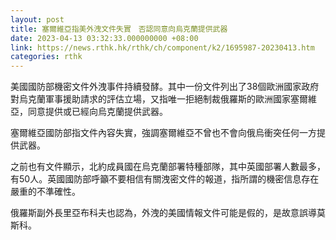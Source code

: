 ```yaml
---
layout: post
title: 塞爾維亞指美外洩文件失實　否認同意向烏克蘭提供武器
date: 2023-04-13 03:32:33.000000000 +08:00
link: https://news.rthk.hk/rthk/ch/component/k2/1695987-20230413.htm
categories: rthk
---
```


美國國防部機密文件外洩事件持續發酵。其中一份文件列出了38個歐洲國家政府對烏克蘭軍事援助請求的評估立場，又指唯一拒絕制裁俄羅斯的歐洲國家塞爾維亞，同意提供或已經向烏克蘭提供武器。

塞爾維亞國防部指文件內容失實，強調塞爾維亞不曾也不會向俄烏衝突任何一方提供武器。

之前也有文件顯示，北約成員國在烏克蘭部署特種部隊，其中英國部署人數最多，有50人。英國國防部呼籲不要相信有關洩密文件的報道，指所謂的機密信息存在嚴重的不準確性。

俄羅斯副外長里亞布科夫也認為，外洩的美國情報文件可能是假的，是故意誤導莫斯科。
